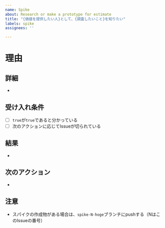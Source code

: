 ```yaml
---
name: Spike
about: Research or make a prototype for estimate
title: "{価値を提供したい人}として、{調査したいこと}を知りたい"
labels: spike
assignees: ''

---
```


# 理由

## 詳細
- 
## 受け入れ条件
- [ ] `true`が`true`であると分かっている
- [ ] 次のアクションに応じてIssueが切られている

## 結果
-
## 次のアクション
-
## 注意
- スパイクの作成物がある場合は、`spike-N-hoge`ブランチにpushする（NはこのIssueの番号）

